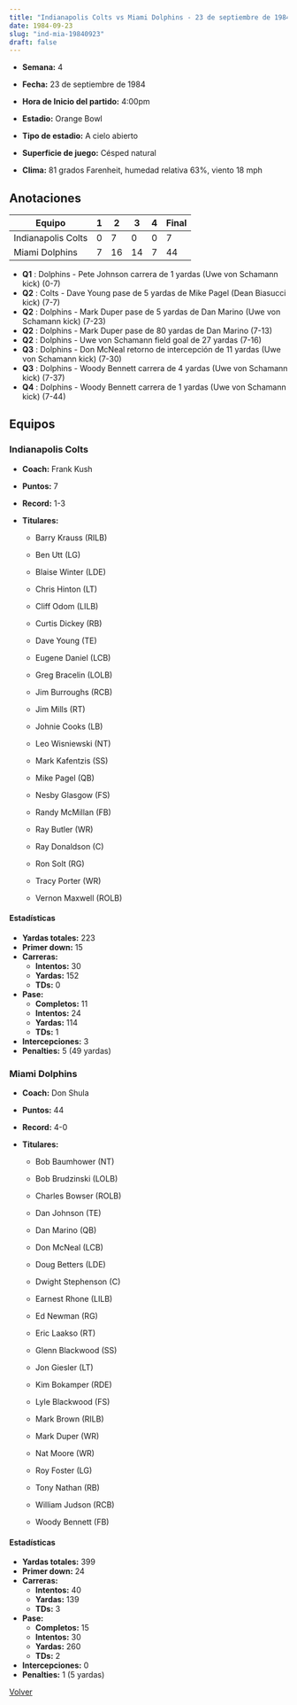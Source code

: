```yaml
---
title: "Indianapolis Colts vs Miami Dolphins - 23 de septiembre de 1984"
date: 1984-09-23
slug: "ind-mia-19840923"
draft: false
---
```


* **Semana:** 4
* **Fecha:** 23 de septiembre de 1984

* **Hora de Inicio del partido:** 4:00pm
* **Estadio:** Orange Bowl
* **Tipo de estadio:** A cielo abierto
* **Superficie de juego:** Césped natural
* **Clima:** 81 grados Farenheit, humedad relativa 63%, viento 18 mph





## Anotaciones
| Equipo | 1 | 2 | 3 | 4 | Final |
|--------|---|---|---|---|-------|
| Indianapolis Colts  | 0 | 7 | 0 | 0  | 7 |
| Miami Dolphins  | 7 | 16 | 14 | 7  | 44 |
* **Q1** : Dolphins - Pete Johnson carrera de 1 yardas (Uwe von Schamann kick) (0-7)
* **Q2** : Colts - Dave Young pase de 5 yardas de Mike Pagel (Dean Biasucci kick) (7-7)
* **Q2** : Dolphins - Mark Duper pase de 5 yardas de Dan Marino (Uwe von Schamann kick) (7-23)
* **Q2** : Dolphins - Mark Duper pase de 80 yardas de Dan Marino (7-13)
* **Q2** : Dolphins - Uwe von Schamann field goal de 27 yardas (7-16)
* **Q3** : Dolphins - Don McNeal retorno de intercepción de 11 yardas (Uwe von Schamann kick) (7-30)
* **Q3** : Dolphins - Woody Bennett carrera de 4 yardas (Uwe von Schamann kick) (7-37)
* **Q4** : Dolphins - Woody Bennett carrera de 1 yardas (Uwe von Schamann kick) (7-44)


## Equipos


### Indianapolis Colts
* **Coach:** Frank Kush
* **Puntos:** 7
* **Record:** 1-3
* **Titulares:** 

  * Barry Krauss (RILB) 

  * Ben Utt (LG) 

  * Blaise Winter (LDE) 

  * Chris Hinton (LT) 

  * Cliff Odom (LILB) 

  * Curtis Dickey (RB) 

  * Dave Young (TE) 

  * Eugene Daniel (LCB) 

  * Greg Bracelin (LOLB) 

  * Jim Burroughs (RCB) 

  * Jim Mills (RT) 

  * Johnie Cooks (LB) 

  * Leo Wisniewski (NT) 

  * Mark Kafentzis (SS) 

  * Mike Pagel (QB) 

  * Nesby Glasgow (FS) 

  * Randy McMillan (FB) 

  * Ray Butler (WR) 

  * Ray Donaldson (C) 

  * Ron Solt (RG) 

  * Tracy Porter (WR) 

  * Vernon Maxwell (ROLB) 

#### Estadísticas
* **Yardas totales:** 223
* **Primer down:** 15
* **Carreras:**
  * **Intentos:** 30
  * **Yardas:** 152
  * **TDs:** 0
* **Pase:**
  * **Completos:** 11
  * **Intentos:** 24
  * **Yardas:** 114
  * **TDs:** 1
* **Intercepciones:** 3
* **Penalties:** 5 (49 yardas)

### Miami Dolphins
* **Coach:** Don Shula
* **Puntos:** 44
* **Record:** 4-0
* **Titulares:** 

  * Bob Baumhower (NT) 

  * Bob Brudzinski (LOLB) 

  * Charles Bowser (ROLB) 

  * Dan Johnson (TE) 

  * Dan Marino (QB) 

  * Don McNeal (LCB) 

  * Doug Betters (LDE) 

  * Dwight Stephenson (C) 

  * Earnest Rhone (LILB) 

  * Ed Newman (RG) 

  * Eric Laakso (RT) 

  * Glenn Blackwood (SS) 

  * Jon Giesler (LT) 

  * Kim Bokamper (RDE) 

  * Lyle Blackwood (FS) 

  * Mark Brown (RILB) 

  * Mark Duper (WR) 

  * Nat Moore (WR) 

  * Roy Foster (LG) 

  * Tony Nathan (RB) 

  * William Judson (RCB) 

  * Woody Bennett (FB) 

#### Estadísticas
* **Yardas totales:** 399
* **Primer down:** 24
* **Carreras:**
  * **Intentos:** 40
  * **Yardas:** 139
  * **TDs:** 3
* **Pase:**
  * **Completos:** 15
  * **Intentos:** 30
  * **Yardas:** 260
  * **TDs:** 2
* **Intercepciones:** 0
* **Penalties:** 1 (5 yardas)


[Volver](/historia/1984)
